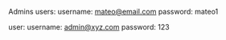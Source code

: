 Admins users:
username: mateo@email.com
password: mateo1

user:
username: admin@xyz.com
password: 123
